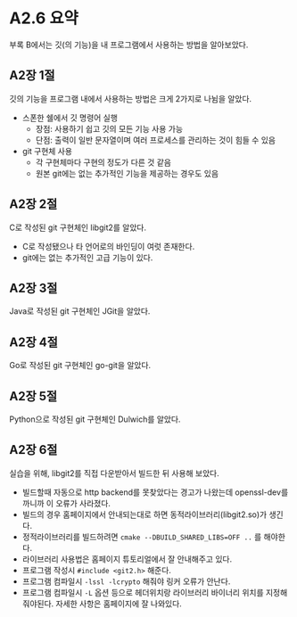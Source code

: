 # A2.6 요약
부록 B에서는 깃(의 기능)을 내 프로그램에서 사용하는 방법을 알아보았다.

## A2장 1절
깃의 기능을 프로그램 내에서 사용하는 방법은 크게 2가지로 나뉨을 알았다.

- 스폰한 쉘에서 깃 명령어 실행
   - 장점: 사용하기 쉽고 깃의 모든 기능 사용 가능
   - 단점: 출력이 일반 문자열이며 여러 프로세스를 관리하는 것이 힘들 수 있음
- git 구현체 사용
   - 각 구현체마다 구현의 정도가 다른 것 같음
   - 원본 git에는 없는 추가적인 기능을 제공하는 경우도 있음

## A2장 2절
C로 작성된 git 구현체인 libgit2를 알았다.

- C로 작성됐으나 타 언어로의 바인딩이 여럿 존재한다.
- git에는 없는 추가적인 고급 기능이 있다.

## A2장 3절
Java로 작성된 git 구현체인 JGit을 알았다.

## A2장 4절
Go로 작성된 git 구현체인 go-git을 알았다.

## A2장 5절
Python으로 작성된 git 구현체인 Dulwich를 알았다.

## A2장 6절
실습을 위해, libgit2를 직접 다운받아서 빌드한 뒤 사용해 보았다.

- 빌드할때 자동으로 http backend를 못찾았다는 경고가 나왔는데 openssl-dev를 까니까 이 오류가 사라졌다.
- 빌드의 경우 홈페이지에서 안내되는대로 하면 동적라이브러리(libgit2.so)가 생긴다.
- 정적라이브러리를 빌드하려면 `cmake --DBUILD_SHARED_LIBS=OFF ..` 를 해야한다.
- 라이브러리 사용법은 홈페이지 튜토리얼에서 잘 안내해주고 있다.
- 프로그램 작성시 `#include <git2.h>` 해준다.
- 프로그램 컴파일시 `-lssl -lcrypto` 해줘야 링커 오류가 안난다.
- 프로그램 컴파일시 `-L` 옵션 등으로 헤더위치랑 라이브러리 바이너리 위치를 지정해줘야된다. 자세한 사항은 홈페이지에 잘 나와있다.
